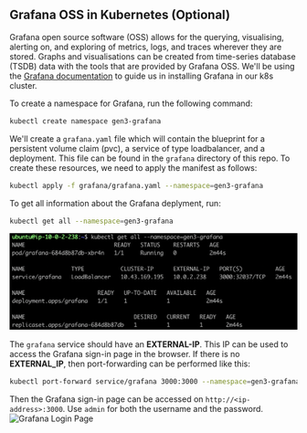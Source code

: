 ## Grafana OSS in Kubernetes (Optional)   
Grafana open source software (OSS) allows for the querying, visualising, alerting on, and exploring of metrics, logs, and traces wherever they are stored. Graphs and visualisations can be created from time-series database (TSDB) data with the tools that are provided by Grafana OSS. We'll be using the [Grafana documentation](https://grafana.com/docs/grafana/latest/setup-grafana/installation/kubernetes/) to guide us in installing Grafana in our k8s cluster.   

To create a namespace for Grafana, run the following command:
```bash
kubectl create namespace gen3-grafana
```
We'll create a `grafana.yaml` file which will contain the blueprint for a persistent volume claim (pvc), a service of type loadbalancer, and a deployment. This file can be found in the `grafana` directory of this repo. To create these resources, we need to apply the manifest as follows:
```bash
kubectl apply -f grafana/grafana.yaml --namespace=gen3-grafana
```
To get all information about the Grafana deplyment, run:
```bash
kubectl get all --namespace=gen3-grafana
```
![Grafana k8s Objects](/public/assets/images/grafana-k8s-objects.png "Grafana k8s Objects")  

The `grafana` service should have an **EXTERNAL-IP**. This IP can be used to access the Grafana sign-in page in the browser. If there is no **EXTERNAL_IP**, then port-forwarding can be performed like this:
```bash
kubectl port-forward service/grafana 3000:3000 --namespace=gen3-grafana
```
Then the Grafana sign-in page can be accessed on `http://<ip-address>:3000`. Use `admin` for both the username and the password.   
![Grafana Login Page](/public/assets/images/grafana-login-page.png "Grafana Login Page")  